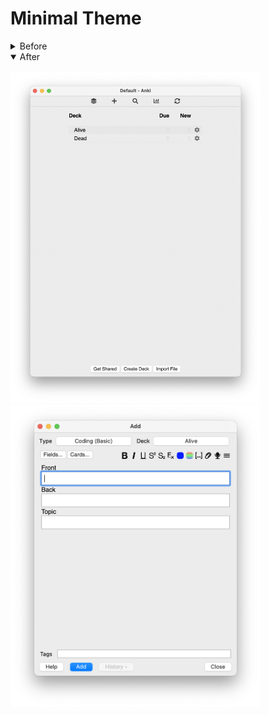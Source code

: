 # Minimal Theme


<details>
<summary>Before</summary>
<br>
<img src="/Preview/home-before.png" width="400"/><img src="/Preview/add-before.png" width="400"/>
</details>

<details open>
<summary>After</summary>
<br>
<img src="/Preview/home-after.png" width="400"/><img src="/Preview/add-after.png" width="400"/>
</details>

